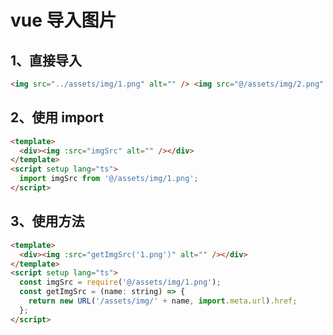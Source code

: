# vue 导入图片

## 1、直接导入

```html
<img src="../assets/img/1.png" alt="" /> <img src="@/assets/img/2.png" alt="" />
```

## 2、使用 import

```html
<template>
  <div><img :src="imgSrc" alt="" /></div>
</template>
<script setup lang="ts">
  import imgSrc from '@/assets/img/1.png';
</script>
```

## 3、使用方法

```html
<template>
  <div><img :src="getImgSrc('1.png')" alt="" /></div>
</template>
<script setup lang="ts">
  const imgSrc = require('@/assets/img/1.png');
  const getImgSrc = (name: string) => {
    return new URL('/assets/img/' + name, import.meta.url).href;
  };
</script>
```
